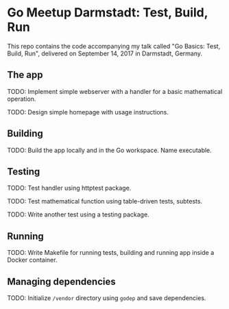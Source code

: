 # Go Meetup Darmstadt: Test, Build, Run

This repo contains the code accompanying my talk called "Go Basics: Test, Build,
Run", delivered on September 14, 2017 in Darmstadt, Germany.

## The app

TODO: Implement simple webserver with a handler for a basic mathematical
operation.

TODO: Design simple homepage with usage instructions.

## Building

TODO: Build the app locally and in the Go workspace. Name executable.

## Testing

TODO: Test handler using httptest package.

TODO: Test mathematical function using table-driven tests, subtests.

TODO: Write another test using a testing package.

## Running

TODO: Write Makefile for running tests, building and running app inside a Docker
container.

## Managing dependencies

TODO: Initialize `/vendor` directory using `godep` and save dependencies.
